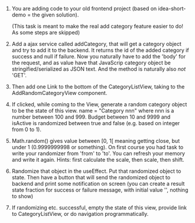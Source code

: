 1. You are adding code to your old frontend project (based on idea-short-demo = the given solution).

    (This task is meant to make the real add category feature easier to do! As some steps are skipped)

1. Add a ajax service called addCategory, that will get a category object and try to add it to the backend. It returns the id of the added category if success and null if failure.
Now you naturally have to add the 'body' for the request, and as value have that JavaScrip category object be stringified/serialized as JSON text. And the method is naturally also _not_ 'GET'.

1. Then add one Link to the bottom of the CategoryListView, taking to the AddRandomCategoryView component. 

1. If clicked, while coming to the View, generate a random category object to be the state of this view. name = "Category nnn" where nnn is a number between 100 and 999. Budget between 10 and 9999 and
isActive is randomized between true and false (e.g. based on integer from 0 to 1).

1. Math.random() gives value between [0, 1[ meaning getting close, but under 1  (0.9999999998 or something). On first course you had task to write your randomizer from 'from' to 'to'. You can refresh your memory and write it again. Hints: first calculate the scale, then scale, then shift.

1. Randomize that object in the useEffect. Put that randomized object to state. Then have a button that will send the randomized
object to backend and print some notification on screen (you
can create a result state fraction for success or failure message,
with initial value '', nothing to show)

1. If randomizing etc. successful, empty the state of this view,
provide link to CategoryListView, or do navigation programmatically.  